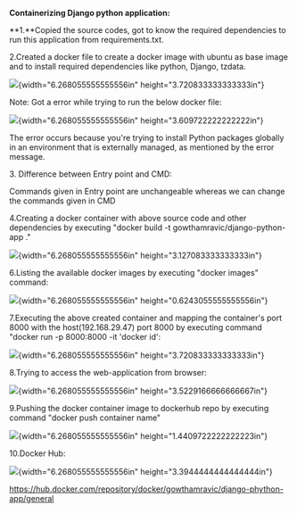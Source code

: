 **Containerizing Django python application:**

**1.**Copied the source codes, got to know the required dependencies to
run this application from requirements.txt.

2.Created a docker file to create a docker image with ubuntu as base
image and to install required dependencies like python, Django, tzdata.

![](media/image1.png){width="6.268055555555556in"
height="3.720833333333333in"}

Note: Got a error while trying to run the below docker file:

![](media/image2.png){width="6.268055555555556in"
height="3.609722222222222in"}

The error occurs because you\'re trying to install Python packages
globally in an environment that is externally managed, as mentioned by
the error message.

3\. Difference between Entry point and CMD:

Commands given in Entry point are unchangeable whereas we can change the
commands given in CMD

4.Creating a docker container with above source code and other
dependencies by executing "docker build -t
gowthamravic/django-python-app ."

![](media/image3.png){width="6.268055555555556in"
height="3.127083333333333in"}

6.Listing the available docker images by executing "docker images"
command:

![](media/image4.png){width="6.268055555555556in"
height="0.6243055555555556in"}

7.Executing the above created container and mapping the container's port
8000 with the host(192.168.29.47) port 8000 by executing command "docker
run -p 8000:8000 -it 'docker id':

![](media/image1.png){width="6.268055555555556in"
height="3.720833333333333in"}

8.Trying to access the web-application from browser:

![](media/image5.png){width="6.268055555555556in"
height="3.5229166666666667in"}

9.Pushing the docker container image to dockerhub repo by executing
command "docker push container name"

![](media/image6.png){width="6.268055555555556in"
height="1.4409722222222223in"}

10.Docker Hub:

![](media/image7.png){width="6.268055555555556in"
height="3.3944444444444444in"}

https://hub.docker.com/repository/docker/gowthamravic/django-phython-app/general
